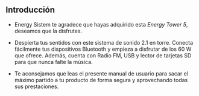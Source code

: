## Introducción

* Energy Sistem te agradece que hayas adquirido esta *Energy Tower 5*, deseamos que la disfrutes.

* Despierta tus sentidos con este sistema de sonido 2.1 en torre. Conecta fácilmente tus dispositivos Bluetooth y empieza a disfrutar de los 60 W que ofrece. Además, cuenta con Radio FM, USB y lector de tarjetas SD para que nunca falte la música.

* Te aconsejamos que leas el presente manual de usuario para sacar el máximo partido a tu producto de forma segura y aprovechando todas sus prestaciones.
